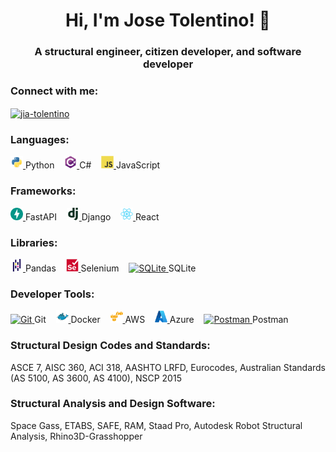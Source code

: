 <h1 align="center">Hi, I'm Jose Tolentino! 👋</h1>
<h3 align="center">A structural engineer, citizen developer, and software developer</h3>

<h3 align="left">Connect with me:</h3>
<p align="left">
  <a href="https://linkedin.com/in/jia-tolentino" target="blank">
    <img align="center" src="https://raw.githubusercontent.com/rahuldkjain/github-profile-readme-generator/master/src/images/icons/Social/linked-in-alt.svg" alt="jia-tolentino" height="20" width="20" />
  </a>
</p>

<h3 align="left">Languages:</h3>
<p align="left">
  <a href="https://www.python.org" target="_blank" rel="noreferrer">
    <img src="https://raw.githubusercontent.com/devicons/devicon/master/icons/python/python-original.svg" alt="Python" width="20" height="20"/>
  </a> Python
  &nbsp;&nbsp;
  <a href="https://www.w3schools.com/cs/" target="_blank" rel="noreferrer">
    <img src="https://raw.githubusercontent.com/devicons/devicon/master/icons/csharp/csharp-original.svg" alt="C#" width="20" height="20"/>
  </a> C#
  &nbsp;&nbsp;
  <a href="https://www.w3schools.com/js/" target="_blank" rel="noreferrer">
    <img src="https://raw.githubusercontent.com/devicons/devicon/master/icons/javascript/javascript-original.svg" alt="JavaScript" width="20" height="20"/>
  </a> JavaScript
</p>

<h3 align="left">Frameworks:</h3>
<p align="left">
  <a href="https://fastapi.tiangolo.com/" target="_blank" rel="noreferrer">
    <img src="https://raw.githubusercontent.com/devicons/devicon/master/icons/fastapi/fastapi-original.svg" alt="FastAPI" width="20" height="20"/>
  </a> FastAPI
  &nbsp;&nbsp;
  <a href="https://www.djangoproject.com/" target="_blank" rel="noreferrer">
    <img src="https://raw.githubusercontent.com/devicons/devicon/master/icons/django/django-plain.svg" alt="Django" width="20" height="20"/>
  </a> Django
  &nbsp;&nbsp;
  <a href="https://react.dev/" target="_blank" rel="noreferrer">
    <img src="https://raw.githubusercontent.com/devicons/devicon/master/icons/react/react-original.svg" alt="React" width="20" height="20"/>
  </a> React
</p>

<h3 align="left">Libraries:</h3>
<p align="left">
  <a href="https://pandas.pydata.org/" target="_blank" rel="noreferrer">
    <img src="https://raw.githubusercontent.com/devicons/devicon/2ae2a900d2f041da66e950e4d48052658d850630/icons/pandas/pandas-original.svg" alt="Pandas" width="20" height="20"/>
  </a> Pandas
  &nbsp;&nbsp;
  <a href="https://www.selenium.dev/" target="_blank" rel="noreferrer">
    <img src="https://raw.githubusercontent.com/devicons/devicon/master/icons/selenium/selenium-original.svg" alt="Selenium" width="20" height="20"/>
  </a> Selenium
  &nbsp;&nbsp;
  <a href="https://www.sqlite.org/" target="_blank" rel="noreferrer">
    <img src="https://www.vectorlogo.zone/logos/sqlite/sqlite-icon.svg" alt="SQLite" width="20" height="20"/>
  </a> SQLite
</p>

<h3 align="left">Developer Tools:</h3>
<p align="left">
  <a href="https://git-scm.com/" target="_blank" rel="noreferrer">
    <img src="https://www.vectorlogo.zone/logos/git-scm/git-scm-icon.svg" alt="Git" width="20" height="20"/>
  </a> Git
  &nbsp;&nbsp;
  <a href="https://www.docker.com/" target="_blank" rel="noreferrer">
    <img src="https://raw.githubusercontent.com/devicons/devicon/master/icons/docker/docker-original.svg" alt="Docker" width="20" height="20"/>
  </a> Docker
  &nbsp;&nbsp;
  <a href="https://aws.amazon.com/" target="_blank" rel="noreferrer">
    <img src="https://raw.githubusercontent.com/devicons/devicon/master/icons/amazonwebservices/amazonwebservices-original.svg" alt="AWS" width="20" height="20"/>
  </a> AWS
  &nbsp;&nbsp;
  <a href="https://azure.microsoft.com/" target="_blank" rel="noreferrer">
    <img src="https://raw.githubusercontent.com/devicons/devicon/master/icons/azure/azure-original.svg" alt="Azure" width="20" height="20"/>
  </a> Azure
  &nbsp;&nbsp;
  <a href="https://www.postman.com/" target="_blank" rel="noreferrer">
    <img src="https://www.vectorlogo.zone/logos/getpostman/getpostman-icon.svg" alt="Postman" width="20" height="20"/>
  </a> Postman
</p>

<h3 align="left">Structural Design Codes and Standards:</h3>
<p align="left">
  ASCE 7, AISC 360, ACI 318, AASHTO LRFD, Eurocodes, Australian Standards (AS 5100, AS 3600, AS 4100), NSCP 2015
</p>

<h3 align="left">Structural Analysis and Design Software:</h3>
<p align="left">
  Space Gass, ETABS, SAFE, RAM, Staad Pro, Autodesk Robot Structural Analysis, Rhino3D-Grasshopper
</p>
